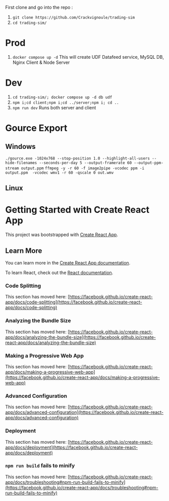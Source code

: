 First clone and go into the repo  :
1. `git clone https://github.com/Crackvignoule/trading-sim`
2. `cd trading-sim/`
   
# Prod
1. `docker compose up -d` This will create UDF Datafeed service, MySQL DB, Nginx Client & Node Server
   
# Dev 
1. `cd trading-sim/; docker compose up -d db udf`
2. `npm i;cd client;npm i;cd ../server;npm i; cd ..`
3. `npm run dev` Runs both server and client

# Gource Export
## Windows
   `./gource.exe -1024x768 --stop-position 1.0 --highlight-all-users --hide-filenames --seconds-per-day 5 --output-framerate 60 --output-ppm-stream output.ppm`
   `ffmpeg -y -r 60 -f image2pipe -vcodec ppm -i output.ppm  -vcodec wmv1 -r 60 -qscale 0 out.wmv`
## Linux

# Getting Started with Create React App

This project was bootstrapped with [Create React App](https://github.com/facebook/create-react-app).

## Learn More

You can learn more in the [Create React App documentation](https://facebook.github.io/create-react-app/docs/getting-started).

To learn React, check out the [React documentation](https://reactjs.org/).

### Code Splitting

This section has moved here: [https://facebook.github.io/create-react-app/docs/code-splitting](https://facebook.github.io/create-react-app/docs/code-splitting)

### Analyzing the Bundle Size

This section has moved here: [https://facebook.github.io/create-react-app/docs/analyzing-the-bundle-size](https://facebook.github.io/create-react-app/docs/analyzing-the-bundle-size)

### Making a Progressive Web App

This section has moved here: [https://facebook.github.io/create-react-app/docs/making-a-progressive-web-app](https://facebook.github.io/create-react-app/docs/making-a-progressive-web-app)

### Advanced Configuration

This section has moved here: [https://facebook.github.io/create-react-app/docs/advanced-configuration](https://facebook.github.io/create-react-app/docs/advanced-configuration)

### Deployment

This section has moved here: [https://facebook.github.io/create-react-app/docs/deployment](https://facebook.github.io/create-react-app/docs/deployment)

### `npm run build` fails to minify

This section has moved here: [https://facebook.github.io/create-react-app/docs/troubleshooting#npm-run-build-fails-to-minify](https://facebook.github.io/create-react-app/docs/troubleshooting#npm-run-build-fails-to-minify)
